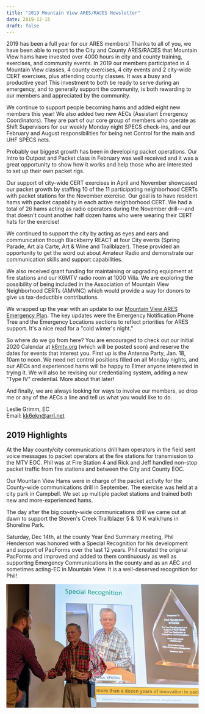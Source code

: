 ```yaml
---
title: "2019 Mountain View ARES/RACES Newsletter"
date: 2019-12-15
draft: false
---
```

2019 has been a full year for our ARES members! Thanks to all of you, we
have been able to report to the City and County ARES/RACES that
Mountain View hams have invested over 4000 hours in city and county
training, exercises, and community events. In 2019 our members
participated in 4 Mountain View classes, 4 county exercises, 4 city events
and 2 city-wide CERT exercises, plus attending county classes. It was a
busy and productive year! This investment to both be ready to serve during
an emergency, and to generally support the community, is both rewarding to
our members and appreciated by the community.

We continue to support people becoming hams and added eight new
members this year! We also added two new AECs (Assistant Emergency
Coordinators). They are part of our core group of members who operate as
Shift Supervisors for our weekly Monday night SPECS check-ins, and our
February and August responsibilities for being net Control for the main and
UHF SPECS nets.

Probably our biggest growth has been in developing packet operations. Our
Intro to Outpost and Packet class in February was well received and it was a
great opportunity to show how it works and help those who are interested to
set up their own packet rigs.

Our support of city-wide CERT exercises in April and November
showcased our packet growth by staffing 10 of the 11 participating
neighborhood CERTs with packet stations for the November exercise. Our
goal is to have resident hams with packet capability in each active
neighborhood CERT. We had a total of 26 hams acting as radio operators during the
November drill---and that doesn't count another half dozen hams who were
wearing their CERT hats for the exercise!

We continued to support the city by acting as eyes and ears and
communication though Blackberry REACT at four City events (Spring
Parade, Art ala Carte, Art & Wine and Trailblazer). These provided an
opportunity to get the word out about Amateur Radio and demonstrate our
communication skills and support capabilities.

We also received grant funding for maintaining or upgrading equipment at
fire stations and our K6MTV radio room at 1000 Villa. We are exploring the
possibility of being included in the Association of Mountain View
Neighborhood CERTs (AMVNC) which would provide a way for donors to
give us tax-deductible contributions.

We wrapped up the year with an update to our
[Mountain View ARES Emergency Plan](resources/static/docs/mtv-emergency-plan-191124.pdf).
The key updates were the Emergency Notification Phone Tree and the
Emergency Locations sections to reflect priorities for ARES support. It's a
nice read for a "cold winter's night."

So where do we go from here? You are encouraged to check out our initial
2020 Calendar at [k6mtv.org](/) (which will be posted soon) and reserve the
dates for events that interest you. First up is the Antenna Party, Jan. 18,
10am to noon. We need net control positions filled on all Monday nights,
and our AECs and experienced hams will be happy to Elmer anyone
interested in trying it. We will also be revising our credentialing system,
adding a new "Type IV" credential. More about that later!

And finally, we are always looking for ways to involve our members, so
drop me or any of the AECs a line and tell us what you would like to do.

Leslie Grimm, EC  
Email: kk6ekn@arrl.net

## 2019 Highlights


At the May county/city communications drill ham operators in the field sent voice
messages to packet operators at the fire stations for transmission to the MTV
EOC. Phil was at Fire Station 4 and Rick and Jeff handled non-stop packet
traffic from fire stations and between the City and County EOC.


Our Mountain View Hams were in charge of the packet activity for the
County-wide communications drill in September. The exercise was held at a city
park in Campbell. We set up multiple packet stations and trained both new and
more-experienced hams.

The day after the big county-wide communications drill we came out at dawn to
support the Steven's Creek Trailblazer 5 & 10 K walk/runs in Shoreline Park.


Saturday, Dec 14th, at the county Year End Summary meeting, Phil Henderson was honored with a Special
Recognition for his development and support of PacForms over the last 12 years. Phil created the
original PacForms and improved and added to them continuously as well as supporting Emergency
Communications in the county and as an AEC and sometimes acting-EC in Mountain View.
It is a well-deserved recognition for Phil!

![Phil Gets Award](phil-gets-award.jpg)
